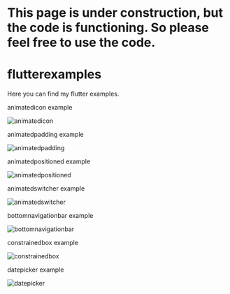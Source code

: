 # This page is under construction, but the code is functioning. So please feel free to use the code. 

# flutterexamples
Here you can find my flutter examples.

animatedicon example

![animatedicon] 

[animatedicon]: Images/animatedicon_output.gif


animatedpadding example

![animatedpadding] 

[animatedpadding]: Images/animatedicon_output.gif


animatedpositioned example


![animatedpositioned] 

[animatedpositioned]: Images/animatedpositioned_output.gif




animatedswitcher example


![animatedswitcher] 

[animatedswitcher]: Images/animatedswitcher_output.gif



bottomnavigationbar example


![bottomnavigationbar] 

[bottomnavigationbar]: Images/bottomnavigationbar_output.gif



constrainedbox example


![constrainedbox] 

[constrainedbox]: Images/constrainedbox_output.PNG



datepicker example 



![datepicker] 

[datepicker]: Images/datepicker_output.gif

